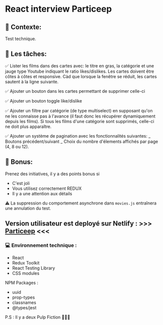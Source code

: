 # React interview Particeep

## 📑 Contexte:

Test technique.

## 🎯 Les tâches:

✅ Lister les films dans des cartes avec: le titre en gras, la catégorie et une jauge type Youtube indiquant le ratio likes/dislikes. Les cartes doivent être côtes à côtes et responsive. Càd que lorsque la fenêtre se réduit, les cartes sautent à la ligne suivante.

✅ Ajouter un bouton dans les cartes permettant de supprimer celle-ci

✅ Ajouter un bouton toggle like/dislike

✅ Ajouter un filtre par catégorie (de type multiselect) en supposant qu'on ne les connaisse pas à l'avance (il faut donc les récupérer dynamiquement depuis les films). Si tous les films d'une catégorie sont supprimés, celle-ci ne doit plus apparaître.

✅ Ajouter un système de pagination avec les fonctionnalités suivantes:
_ Boutons précédent/suivant
_ Choix du nombre d'élements affichés par page (4, 8 ou 12).

## 🎉 Bonus:

Prenez des initiatives, il y a des points bonus si

- C'est joli
- Vous utilisez correctement REDUX
- Il y a une attention aux détails

⚠️ La suppression du comportement asynchrone dans `movies.js` entraînera une annulation du test.

## Version utilisateur est deployé sur Netlify : >>> [Particeep](https://react-test-particeep.netlify.app/) <<<

### 💻 Environnement technique :

- React
- Redux Toolkit
- React Testing Library
- CSS modules

NPM Packages :

- uuid
- prop-types
- classnames
- @types/jest

P.S : Il y a deux Pulp Fiction 🤷🏻‍♂️
